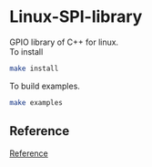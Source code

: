 # Linux-SPI-library
GPIO library of C++ for linux. \
To install
```sh
make install
```
To build examples.
```sh
make examples
```
## Reference
[Reference](Reference.md)